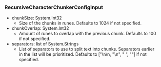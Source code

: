 ### RecursiveCharacterChunkerConfigInput
- chunkSize: System.Int32
  - Size of the chunks in runes. Defaults to 1024 if not specified.
- chunkOverlap: System.Int32
  - Amount of runes to overlap with the previous chunk. Defaults to 100 if not specified.
- separators: list of System.Strings
  - List of separators to use to split text into chunks.
                Separators earlier in the list will be prioritized. Defaults
                to ["\n\n, "\n", " ", ""] if not specified.
